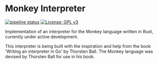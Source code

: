 # Monkey Interpreter
[![pipeline status](https://gitlab.com/DeveloperC/rust-monkey-interpreter/badges/master/pipeline.svg)](https://gitlab.com/DeveloperC/rust-monkey-interpreter/commits/master) [![License: GPL v3](https://img.shields.io/badge/License-GPLv3-blue.svg)](https://www.gnu.org/licenses/gpl-3.0)

Implementation of an interpreter for the Monkey language written in Rust, currently under active development.

This interpreter is being built with the inspiration and help from the book 'Writing an interpreter in Go' by Thorsten Ball. The Monkey language was devised by Thorsten Ball for use in his book.

